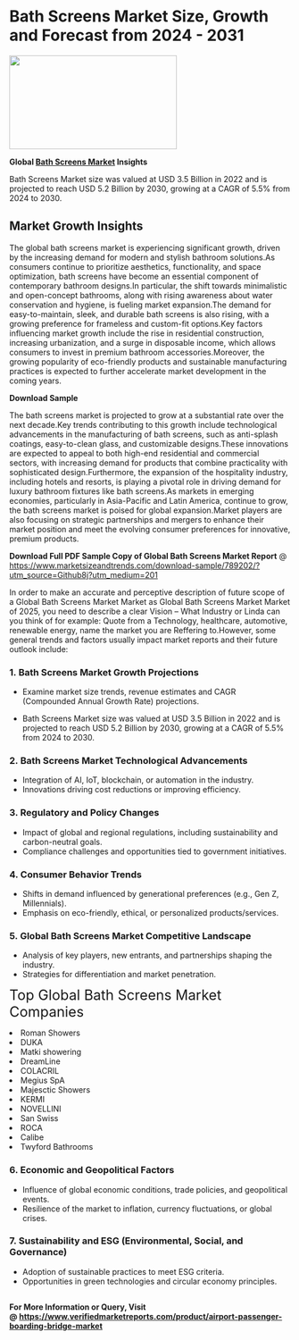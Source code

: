 <H1>Bath Screens Market Size, Growth and Forecast from 2024 - 2031</H1><img class="aligncenter size-medium wp-image-584254" src="https://thirdeyenews.in/wp-content/uploads/2024/09/Global-Market-Research-300x168.jpeg" alt="" width="300" height="168" /><p><strong>Global&nbsp;<a href="https://www.marketsizeandtrends.com/download-sample/789202/?utm_source=Github8j?utm_medium=201">Bath Screens Market</a> Insights</strong></p><p>Bath Screens Market size was valued at USD 3.5 Billion in 2022 and is projected to reach USD 5.2 Billion by 2030, growing at a CAGR of 5.5% from 2024 to 2030.</p><p><h2>Market Growth Insights</h2> <p>The global bath screens market is experiencing significant growth, driven by the increasing demand for modern and stylish bathroom solutions.As consumers continue to prioritize aesthetics, functionality, and space optimization, bath screens have become an essential component of contemporary bathroom designs.In particular, the shift towards minimalistic and open-concept bathrooms, along with rising awareness about water conservation and hygiene, is fueling market expansion.The demand for easy-to-maintain, sleek, and durable bath screens is also rising, with a growing preference for frameless and custom-fit options.Key factors influencing market growth include the rise in residential construction, increasing urbanization, and a surge in disposable income, which allows consumers to invest in premium bathroom accessories.Moreover, the growing popularity of eco-friendly products and sustainable manufacturing practices is expected to further accelerate market development in the coming years.</p> <p><strong>Download Sample</strong></p> <p>The bath screens market is projected to grow at a substantial rate over the next decade.Key trends contributing to this growth include technological advancements in the manufacturing of bath screens, such as anti-splash coatings, easy-to-clean glass, and customizable designs.These innovations are expected to appeal to both high-end residential and commercial sectors, with increasing demand for products that combine practicality with sophisticated design.Furthermore, the expansion of the hospitality industry, including hotels and resorts, is playing a pivotal role in driving demand for luxury bathroom fixtures like bath screens.As markets in emerging economies, particularly in Asia-Pacific and Latin America, continue to grow, the bath screens market is poised for global expansion.Market players are also focusing on strategic partnerships and mergers to enhance their market position and meet the evolving consumer preferences for innovative, premium products.</p> <p><span class=""><strong>Download Full PDF Sample Copy of Global Bath Screens Market Report</strong> @ <a href="https://www.marketsizeandtrends.com/download-sample/789202/?utm_source=Github8j?utm_medium=201" target="_blank">https://www.marketsizeandtrends.com/download-sample/789202/?utm_source=Github8j?utm_medium=201</a></span></p><p>In order to make an accurate and perceptive description of future scope of a Global&nbsp;Bath Screens Market Market as Global&nbsp;Bath Screens Market Market of 2025, you need to describe a clear Vision &ndash; What Industry or Linda can you think of for example: Quote from a Technology, healthcare, automotive, renewable energy, name the market you are Reffering to.However, some general trends and factors usually impact market reports and their future outlook include:</p><h3>1.&nbsp;<strong>Bath Screens Market Growth Projections</strong></h3><ul><li>Examine market size trends, revenue estimates and CAGR (Compounded Annual Growth Rate) projections.</li><li><p>Bath Screens Market size was valued at USD 3.5 Billion in 2022 and is projected to reach USD 5.2 Billion by 2030, growing at a CAGR of 5.5% from 2024 to 2030.</p></li></ul><h3>2.&nbsp;<strong>Bath Screens Market Technological Advancements</strong></h3><ul><li>Integration of AI, IoT, blockchain, or automation in the industry.</li><li>Innovations driving cost reductions or improving efficiency.</li></ul><h3>3.&nbsp;<strong>Regulatory and Policy Changes</strong></h3><ul><li>Impact of global and regional regulations, including sustainability and carbon-neutral goals.</li><li>Compliance challenges and opportunities tied to government initiatives.</li></ul><h3>4.&nbsp;<strong>Consumer Behavior Trends</strong></h3><ul><li>Shifts in demand influenced by generational preferences (e.g., Gen Z, Millennials).</li><li>Emphasis on eco-friendly, ethical, or personalized products/services.</li></ul><h3>5.&nbsp;<strong>Global Bath Screens Market Competitive Landscape</strong></h3><ul><li>Analysis of key players, new entrants, and partnerships shaping the industry.</li><li>Strategies for differentiation and market penetration.</li></ul><p data-pm-slice="1 1 []"><span style="color: inherit; font-family: inherit; font-size: 25px;">Top Global Bath Screens Market Companies</span></p><div class="" data-test-id=""><p><li>Roman Showers</li><li> DUKA</li><li> Matki showering</li><li> DreamLine</li><li> COLACRIL</li><li> Megius SpA</li><li> Majesctic Showers</li><li> KERMI</li><li> NOVELLINI</li><li> San Swiss</li><li> ROCA</li><li> Calibe</li><li> Twyford Bathrooms</li></p></div><h3>6.&nbsp;<strong>Economic and Geopolitical Factors</strong></h3><ul><li>Influence of global economic conditions, trade policies, and geopolitical events.</li><li>Resilience of the market to inflation, currency fluctuations, or global crises.</li></ul><h3>7.&nbsp;<strong>Sustainability and ESG (Environmental, Social, and Governance)</strong></h3><ul><li>Adoption of sustainable practices to meet ESG criteria.</li><li>Opportunities in green technologies and circular economy principles.</li></ul><h2><strong style="font-size: 14px;">For More Information or Query, Visit @&nbsp;</strong><a style="background-color: #ffffff; font-size: 14px;" href="https://www.marketsizeandtrends.com/report/bath-screens-market/" target="_blank">https://www.verifiedmarketreports.com/product/airport-passenger-boarding-bridge-market</a></h2>